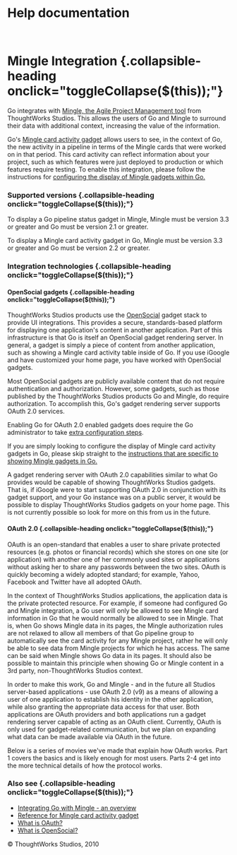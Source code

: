 Help documentation
==================

 

Mingle Integration {.collapsible-heading onclick="toggleCollapse($(this));"}
==================

Go integrates with [Mingle, the Agile Project Management
tool](http://www.thoughtworks.com/products/mingle-agile-project-management/)
from ThoughtWorks Studios. This allows the users of Go and Mingle to
surround their data with additional context, increasing the value of the
information.

Go's [Mingle card activity gadget](mingle_card_activity_gadget.html)
allows users to see, in the context of Go, the new activity in a
pipeline in terms of the Mingle cards that were worked on in that
period. This card activity can reflect information about your project,
such as which features were just deployed to production or which
features require testing. To enable this integration, please follow the
instructions for [configuring the display of Mingle gadgets within
Go.](mingle_in_go.html)

### Supported versions {.collapsible-heading onclick="toggleCollapse($(this));"}

To display a Go pipeline status gadget in Mingle, Mingle must be version
3.3 or greater and Go must be version 2.1 or greater.

To display a Mingle card activity gadget in Go, Mingle must be version
3.3 or greater and Go must be version 2.2 or greater.

### Integration technologies {.collapsible-heading onclick="toggleCollapse($(this));"}

#### OpenSocial gadgets {.collapsible-heading onclick="toggleCollapse($(this));"}

ThoughtWorks Studios products use the
[OpenSocial](http://www.opensocial.org/) gadget stack to provide UI
integrations. This provides a secure, standards-based platform for
displaying one application's content in another application. Part of
this infrastructure is that Go is itself an OpenSocial gadget rendering
server. In general, a gadget is simply a piece of content from another
application, such as showing a Mingle card activity table inside of Go.
If you use iGoogle and have customized your home page, you have worked
with OpenSocial gadgets.

Most OpenSocial gadgets are publicly available content that do not
require authentication and authorization. However, some gadgets, such as
those published by the ThoughtWorks Studios products Go and Mingle, do
require authorization. To accomplish this, Go's gadget rendering server
supports OAuth 2.0 services.

Enabling Go for OAuth 2.0 enabled gadgets does require the Go
administrator to take [extra configuration steps](mingle_in_go.html).

If you are simply looking to configure the display of Mingle card
activity gadgets in Go, please skip straight to the [instructions that
are specific to showing Mingle gadgets in Go.](mingle_in_go.html)

A gadget rendering server with OAuth 2.0 capabilities similar to what Go
provides would be capable of showing ThoughtWorks Studios gadgets. That
is, if iGoogle were to start supporting OAuth 2.0 in conjunction with
its gadget support, and your Go instance was on a public server, it
would be possible to display ThoughtWorks Studios gadgets on your home
page. This is not currently possible so look for more on this from us in
the future.

#### OAuth 2.0 {.collapsible-heading onclick="toggleCollapse($(this));"}

OAuth is an open-standard that enables a user to share private protected
resources (e.g. photos or financial records) which she stores on one
site (or application) with another one of her commonly used sites or
applications without asking her to share any passwords between the two
sites. OAuth is quickly becoming a widely adopted standard; for example,
Yahoo, Facebook and Twitter have all adopted OAuth.

In the context of ThoughtWorks Studios applications, the application
data is the private protected resource. For example, if someone had
configured Go and Mingle integration, a Go user will only be allowed to
see Mingle card information in Go that he would normally be allowed to
see in Mingle. That is, when Go shows Mingle data in its pages, the
Mingle authorization rules are not relaxed to allow all members of that
Go pipeline group to automatically see the card activity for any Mingle
project, rather he will only be able to see data from Mingle projects
for which he has access. The same can be said when Mingle shows Go data
in its pages. It should also be possible to maintain this principle when
showing Go or Mingle content in a 3rd party, non-ThoughtWorks Studios
context.

In order to make this work, Go and Mingle - and in the future all
Studios server-based applications - use OAuth 2.0 (v9) as a means of
allowing a user of one application to establish his identity in the
other application, while also granting the appropriate data access for
that user. Both applications are OAuth providers and both applications
run a gadget rendering server capable of acting as an OAuth client.
Currently, OAuth is only used for gadget-related communication, but we
plan on expanding what data can be made available via OAuth in the
future.

Below is a series of movies we've made that explain how OAuth works.
Part 1 covers the basics and is likely enough for most users. Parts 2-4
get into the more technical details of how the protocol works.

### Also see {.collapsible-heading onclick="toggleCollapse($(this));"}

-   [Integrating Go with Mingle - an overview](mingle_integration.html)
-   [Reference for Mingle card activity
    gadget](mingle_card_activity_gadget.html)
-   [What is OAuth?](what_is_oauth.html)
-   [What is OpenSocial?](what_is_opensocial.html)





© ThoughtWorks Studios, 2010

